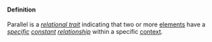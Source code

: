#### Definition

Parallel is a *[relational trait](https://github.com/gcassel/Modular-Organization-Terminology/blob/master/terms/relational-trait.md)* indicating that two or more [elements](https://github.com/gcassel/Modular-Organization-Terminology/blob/master/terms/element.md) have a *[specific](https://github.com/gcassel/Modular-Organization-Terminology/blob/master/terms/specific.md) [constant](https://github.com/gcassel/Modular-Organization-Terminology/blob/master/terms/constant.md) [relationship](https://github.com/gcassel/Modular-Organization-Terminology/blob/master/terms/relate.md)* within a specific [context](https://github.com/gcassel/Modular-Organization-Terminology/blob/master/terms/context.md). 
